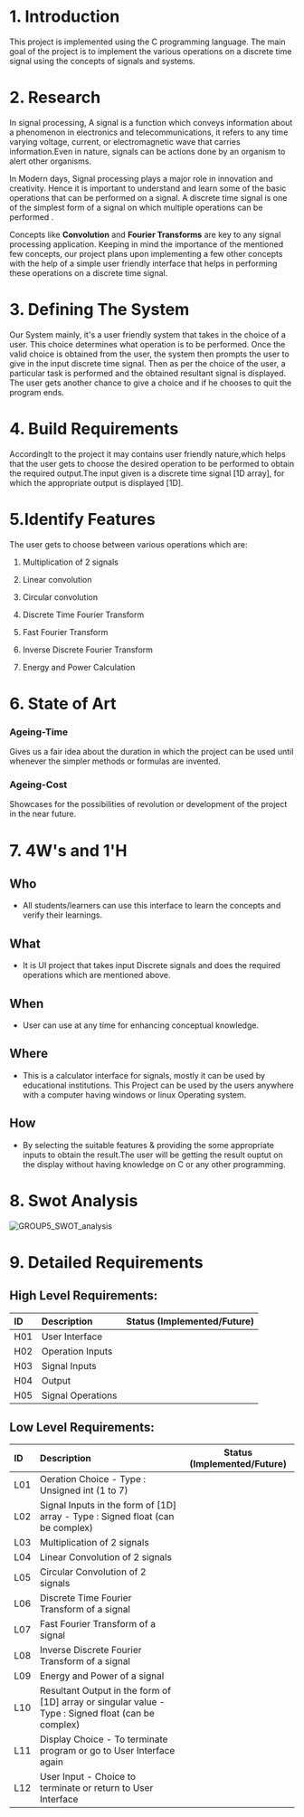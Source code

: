 # 1. Introduction
This project is implemented using the C programming language. The main goal of the project is to implement the various operations on a discrete time signal using the concepts of signals and systems.

# 2. Research
In signal processing, A signal is a function which conveys information about a phenomenon in electronics and telecommunications, it refers to any time varying voltage, current, or electromagnetic wave that carries information.Even in nature, signals can be actions done by an organism to alert other organisms.

In Modern days, Signal processing plays a major role in innovation and creativity. Hence it is important to understand and learn some of the basic operations that can be performed on a signal. A discrete time signal is one of the simplest form of a signal on which multiple operations can be performed .

Concepts like **Convolution** and **Fourier Transforms** are key to any signal processing application. Keeping in mind the importance of the mentioned few concepts, our project plans upon implementing a few other concepts with the help of a simple user friendly interface that helps in performing these operations on a discrete time signal.

# 3. Defining The System

Our System mainly, it's a user friendly system that takes in the choice of a user. This choice determines what operation is to be performed. Once the valid choice is obtained from the user, the system then prompts the user to give in the input discrete time signal. Then as per the choice of the user, a particular task is performed and the obtained resultant signal is displayed. The user gets another chance to give a choice and if he chooses to quit the program ends.

# 4. Build Requirements

Accordinglt to the project it may contains user friendly nature,which helps that the user gets to choose the desired operation to be performed to obtain the required output.The input given is a discrete time signal [1D array], for which the appropriate output is displayed [1D].

# 5.Identify Features

The user gets to choose between various operations which are:

1. Multiplication of 2 signals

2. Linear convolution

3. Circular convolution

4. Discrete Time Fourier Transform

5. Fast Fourier Transform

6. Inverse Discrete Fourier Transform

7. Energy and Power Calculation

# 6. State of Art

### Ageing-Time

Gives us a fair idea about the duration in which the project can be used until whenever the simpler methods or formulas are invented.

### Ageing-Cost

Showcases for the possibilities of revolution or development of the project in the near future.

# 7. 4W&#39;s and 1&#39;H
## Who	
*   All students/learners can use this interface to learn the concepts and verify their learnings.
## What
*   It is UI project that takes input Discrete signals and does the required operations which are mentioned above.
## When
*   User can use at any time for enhancing conceptual knowledge. 
## Where
*   This is a calculator interface for signals, mostly it can be used by educational institutions. This Project can be used by the users anywhere with a computer having windows or linux Operating system.
## How
*   By selecting the suitable features & providing the some appropriate inputs to obtain the result.The user will be getting the result ouptut on the display without having knowledge on C or any other programming.

# 8. Swot Analysis
![GROUP5_SWOT_analysis](https://user-images.githubusercontent.com/86190217/130079647-bde1a2c5-88e9-4880-873e-eba5a6ae6c21.jpg)

# 9. Detailed Requirements

## High Level Requirements:
|  ID           |  Description        |  Status (Implemented/Future)   |    
| :------------- | :---------- | :-----------: |
|  H01             | User Interface   |    |
|  H02             | Operation Inputs  |    |
|  H03             | Signal Inputs   |    |
|  H04             | Output      |       |
|  H05             | Signal Operations |   |

## Low Level Requirements:
|  ID  |  Description        |  Status (Implemented/Future)      | 
| :-------| :---------- | :-----------: |
|  L01      |   Oeration Choice - Type : Unsigned int (1 to 7) |     | 
|  L02      |   Signal Inputs in the form of [1D] array - Type : Signed float (can be complex) |      |
|  L03      |   Multiplication of 2 signals  |      |
|  L04      |   Linear Convolution of 2 signals |      |
|  L05      |   Circular Convolution of 2 signals|      |
|  L06      |   Discrete Time Fourier Transform of a signal |      |
|  L07      |   Fast Fourier Transform of a signal |     |
|  L08      |   Inverse Discrete Fourier Transform of a signal |     |
|  L09      |   Energy and Power of a signal |     |
|  L10      |   Resultant Output in the form of [1D] array or singular value - Type : Signed float (can be complex) |     |
|  L11      |   Display Choice - To terminate program or go to User Interface again  |    |
|  L12      |   User Input - Choice to terminate or return to User Interface |    |




